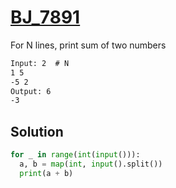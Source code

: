# [BJ_7891](https://acmicpc.net/problem/7891)

For N lines, print sum of two numbers

```txt
Input: 2  # N
1 5
-5 2
Output: 6
-3
```

## Solution

```py
for _ in range(int(input())):
  a, b = map(int, input().split())
  print(a + b)
```
